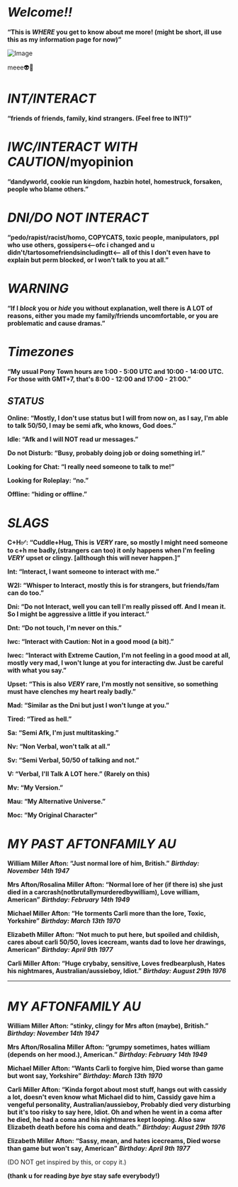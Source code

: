 # ***Welcome!!***
**“This is *WHERE* you get to know about me more! (might be short, ill use this as my information page for now)”**


![Image](https://github.com/user-attachments/assets/a09a89fb-eab9-4380-aa82-340fc857e335)


meee👽👾
# ***INT/INTERACT***
**“friends of friends, family, kind strangers. (Feel free to INT!)”**

# ***IWC/INTERACT WITH CAUTION***/myopinion
**“dandyworld, cookie run kingdom, hazbin hotel, homestruck, forsaken, people who blame others.”**

# ***DNI/DO NOT INTERACT***
**“pedo/rapist/racist/homo, **COPYCATS**, toxic people, manipulators, ppl who use others, gossipers<--ofc i changed and u didn't/tartosomefriendsincludingtt<-- all of this I don't even have to explain but perm blocked, or I won't talk to you at all.”**

# ***WARNING***
**“If I *block* you or *hide* you without explanation, well there is A LOT of reasons, either you made my family/friends uncomfortable, or you are problematic and cause dramas.”**

# ***Timezones***
**“My usual Pony Town hours are 1:00 - 5:00 UTC and 10:00 - 14:00 UTC. For those with GMT+7, that's 8:00 - 12:00 and 17:00 - 21:00.”**

## ***STATUS***

**Online: “Mostly, I don't use status but I will from now on, as I say, I'm able to talk 50/50, I may be semi afk, who knows, God does.”**

**Idle: “Afk and I will NOT read ur messages.”**

**Do not Disturb: “Busy, probably doing job or doing something irl.”**

**Looking for Chat: “I really need someone to talk to me!”**

**Looking for Roleplay: “no.”**

**Offline: “hiding or offline.”**

# ***SLAGS***

**C+H✅: “Cuddle+Hug, This is** ***VERY*** **rare, so mostly I might need someone to c+h me badly,(strangers can too) it only happens when I'm feeling** ***VERY*** **upset or clingy. [allthough this will never happen.]”**

**Int: “Interact, I want someone to interact with me.”**

**W2I: “Whisper to Interact, mostly this is for strangers, but friends/fam can do too.”**

**Dni: “Do not Interact, well you can tell I'm really pïssed off. And I mean it. So I might be aggressive a little if you interact.”**

**Dnt: “Do not touch, I'm never on this.”**

**Iwc: “Interact with Caution: Not in a good mood (a bit).”**

**Iwec: “Interact with Extreme Caution, I'm not feeling in a good mood at all, mostly very mad, I won't lunge at you for interacting dw. Just be careful with what you say.”**

**Upset: “This is also** ***VERY*** **rare, I'm mostly not sensitive, so something must have clenches my heart realy badly.”**

**Mad: “Similar as the Dni but just I won't lunge at you.”**

**Tired: “Tired as hell.”**

**Sa: “Semi Afk, I'm just multitasking.”**

**Nv: “Non Verbal, won't talk at all.”**

**Sv: “Semi Verbal, 50/50 of talking and not.”**

**V: “Verbal, I'll Talk A LOT here.” (Rarely on this)**

**Mv: “My Version.”**

**Mau: “My Alternative Universe.”**

**Moc: “My Original Character”**

# ***MY PAST AFTONFAMILY AU***

**William Miller Afton: “Just normal lore of him, British.”** ***Birthday: November 14th 1947***

**Mrs Afton/Rosalina Miller Afton: “Normal lore of her (if there is) she just died in a carcrash(notbrutallymurderedbywilliam), Love william, American”** ***Birthday: February 14th 1949***

**Michael Miller Afton: “He torments Carli more than the lore, Toxic, Yorkshire”** ***Birthday: March 13th 1970***

**Elizabeth Miller Afton: “Not much to put here, but spoiled and childish, cares about carli 50/50, loves icecream, wants dad to love her drawings, American”** ***Birthday: April 9th 1977***

**Carli Miller Afton: “Huge crybaby, sensitive, Loves fredbearplush, Hates his nightmares, Australian/aussieboy, Idiot.”** ***Birthday: August 29th 1976***

***
# ***MY AFTONFAMILY AU***

**William Miller Afton: “stinky, clingy for Mrs afton (maybe), British.”** ***Birthday: November 14th 1947***

**Mrs Afton/Rosalina Miller Afton: “grumpy sometimes, hates william (depends on her mood.), American.”** ***Birthday: February 14th 1949***

**Michael Miller Afton: “Wants Carli to forgive him, Died worse than game but wont say, Yorkshire”** ***Birthday: March 13th 1970***

**Carli Miller Afton: “Kinda forgot about most stuff, hangs out with cassidy a lot, doesn't even know what Michael did to him, Cassidy gave him a vengeful personality, Australian/aussieboy, Probably died very disturbing but it's too risky to say here, Idiot. Oh and when he went in a coma after he died, he had a coma and his nightmares kept looping. Also saw Elizabeth death before his coma and death.”** ***Birthday: August 29th 1976*** 

**Elizabeth Miller Afton: “Sassy, mean, and hates icecreams, Died worse than game but won't say, American”** ***Birthday: April 9th 1977***


(DO NOT get inspired by this, or copy it.)

    

**(thank u for reading *bye bye* stay safe everybody!)**

